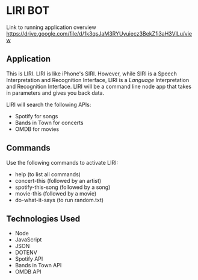  # LIRI BOT

Link to running application overview https://drive.google.com/file/d/1k3qsJaM3RYUyuiecz3BekZfi3aH3VlLu/view

## Application

This is LIRI. LIRI is like iPhone's SIRI. However, while SIRI is a Speech Interpretation and Recognition Interface, LIRI is a _Language_ Interpretation and Recognition Interface. LIRI will be a command line node app that takes in parameters and gives you back data.

LIRI will search the following APIs:
* Spotify for songs
* Bands in Town for concerts
* OMDB for movies

## Commands
Use the following commands to activate LIRI:
* help (to list all commands)
* concert-this (followed by an artist)
* spotify-this-song (followed by a song)
* movie-this (followed by a movie)
* do-what-it-says (to run random.txt)

## Technologies Used
- Node
- JavaScript
- JSON
- DOTENV
- Spotify API
- Bands in Town API
- OMDB API

